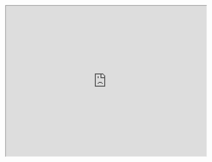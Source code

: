 <iframe src="https://drive.google.com/file/d/1Qq-cNFxkTzit4fTGgJe4TuOr0BpmyK0L/preview" width="640" height="480" allow="autoplay"></iframe>
